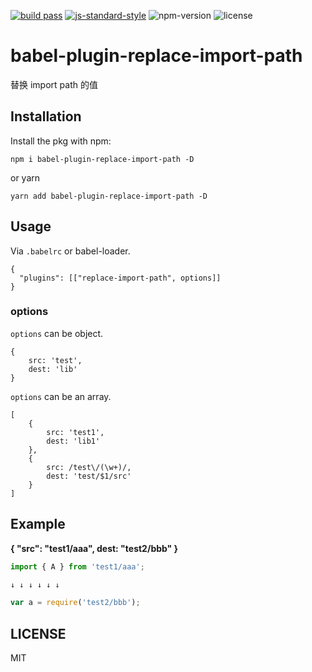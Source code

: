 [![build pass](https://api.travis-ci.org/fmfe/babel-plugin-replace-import-path.svg?branch=master)](https://travis-ci.org/dwqs/babel-plugin-replace-import-path?branch=master) [![js-standard-style](https://img.shields.io/badge/code%20style-standard-brightgreen.svg)](http://standardjs.com) ![npm-version](https://img.shields.io/npm/v/babel-plugin-replace-import-path.svg) ![license](https://img.shields.io/npm/l/babel-plugin-replace-import-path.svg)
# babel-plugin-replace-import-path
替换 import path 的值

## Installation
Install the pkg with npm:

```
npm i babel-plugin-replace-import-path -D
```

or yarn

```
yarn add babel-plugin-replace-import-path -D
```

## Usage

Via `.babelrc` or babel-loader.

```
{
  "plugins": [["replace-import-path", options]]
}
```

### options

`options` can be object.

```
{
    src: 'test',
    dest: 'lib'
}
```

`options` can be an array.

```
[
    {
        src: 'test1',
        dest: 'lib1'
    },
    {
        src: /test\/(\w+)/,
        dest: 'test/$1/src'
    }
]
```

## Example

**{ "src": "test1/aaa", dest: "test2/bbb" }**

```js
import { A } from 'test1/aaa';

↓ ↓ ↓ ↓ ↓ ↓

var a = require('test2/bbb');
```

## LICENSE
MIT
